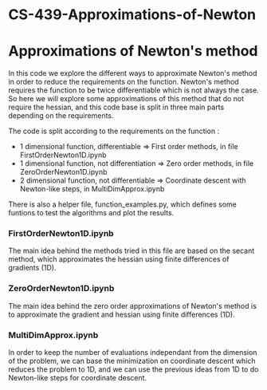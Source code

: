 # CS-439-Approximations-of-Newton

# Approximations of Newton's method
In this code we explore the different ways to approximate Newton's method in order to reduce the requirements on the function. Newton's method requires the function to be twice differentiable which is not always the case. So here we will explore some approximations of this method that do not require the hessian, and this code base is split in three main parts depending on the requirements.

The code is split according to the requirements on the function :
- 1 dimensional function, differentiable => First order methods, in file FirstOrderNewton1D.ipynb
- 1 dimensional function, not differentiation => Zero order methods, in file ZeroOrderNewton1D.ipynb
- 2 dimensional function, not differentiable => Coordinate descent with Newton-like steps, in MultiDimApprox.ipynb

There is also a helper file, function_examples.py, which defines some funtions to test the algorithms and plot the results.

### FirstOrderNewton1D.ipynb
The main idea behind the methods tried in this file are based on the secant method, which approximates the hessian using finite differences of gradients (1D).

### ZeroOrderNewton1D.ipynb
The main idea behind the zero order approximations of Newton's method is to approximate the gradient and hessian using finite differences (1D).

### MultiDimApprox.ipynb
In order to keep the number of evaluations independant from the dimension of the problem, we can base the minimization on coordinate descent which reduces the problem to 1D, and we can use the previous ideas from 1D to do Newton-like steps for coordinate descent.
